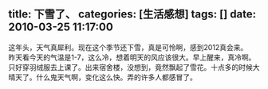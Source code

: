 title: 下雪了、
categories: [生活感想]
tags: []
date: 2010-03-25 11:17:00
---
这年头，天气真犀利。现在这个季节还下雪，真是可怜啊，感到2012真会来。<br />昨天看今天的气温是1-7，这么冷，想着明天的风应该很大。早上醒来，真冷啊。只好穿羽绒服去上课了。出来宿舍楼，没想到，竟然飘起了雪花。十点多的时候大晴天了。什么鬼天气啊，变化这么快。弄的许多人都感冒了。